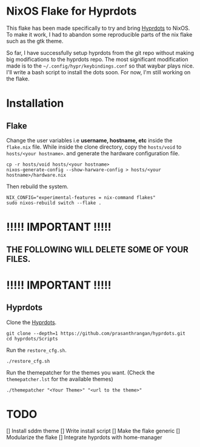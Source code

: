 # NixOS Flake for Hyprdots
This flake has been made specifically to try and bring [Hyprdots](https://github.com/prasanthrangan/hyprdots) to NixOS. To make it work, I had to abandon some reproducible parts of the nix flake such as the gtk theme. 

So far, I have successfully setup hyprdots from the git repo without making big modifications to the hyprdots repo. The most significant modification made is to the `~/.config/hypr/keybindings.conf` so that waybar plays nice. I'll write a bash script to install the dots soon. For now, I'm still working on the flake.

# Installation
## Flake
Change the user variables i.e **username, hostname, etc** inside the `flake.nix` file.
While inside the clone directory, copy the `hosts/void` to `hosts/<your hostname>`.
and generate the hardware configuration file.
```
cp -r hosts/void hosts/<your hostname>
nixos-generate-config --show-harware-config > hosts/<your hostname>/hardware.nix
```
Then rebuild the system.
```
NIX_CONFIG="experimental-features = nix-command flakes" 
sudo nixos-rebuild switch --flake .
```


# !!!!! IMPORTANT !!!!!
## THE FOLLOWING WILL DELETE SOME OF YOUR FILES. 
# !!!!! IMPORTANT !!!!!

## Hyprdots
Clone the [Hyprdots](https://github.com/prasanthrangan/hyprdots).
```
git clone --depth=1 https://github.com/prasanthrangan/hyprdots.git
cd hyprdots/Scripts
```
Run the `restore_cfg.sh`.
```
./restore_cfg.sh
```
Run the themepatcher for the themes you want. (Check the `themepatcher.lst` for the available themes)
```
./themepatcher "<Your Theme>" "<url to the theme>"
```

# TODO
[] Install sddm theme
[] Write install script
[] Make the flake generic
[] Modularize the flake
[] Integrate hyprdots with home-manager
